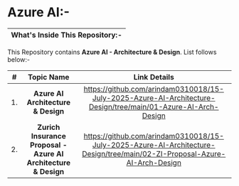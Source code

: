 # Azure AI:-

| What's Inside This Repository:- |
| --------- |

This Repository contains __Azure AI - Architecture & Design__. List follows below:-

| # | Topic Name  | Link Details |
| :---------: | :---------: | :---------: |
| 1. | __Azure AI Architecture & Design__ | https://github.com/arindam0310018/15-July-2025-Azure-AI-Architecture-Design/tree/main/01-Azure-AI-Arch-Design |
| 2. | __Zurich Insurance Proposal - Azure AI Architecture & Design__ | https://github.com/arindam0310018/15-July-2025-Azure-AI-Architecture-Design/tree/main/02-ZI-Proposal-Azure-AI-Arch-Design |
